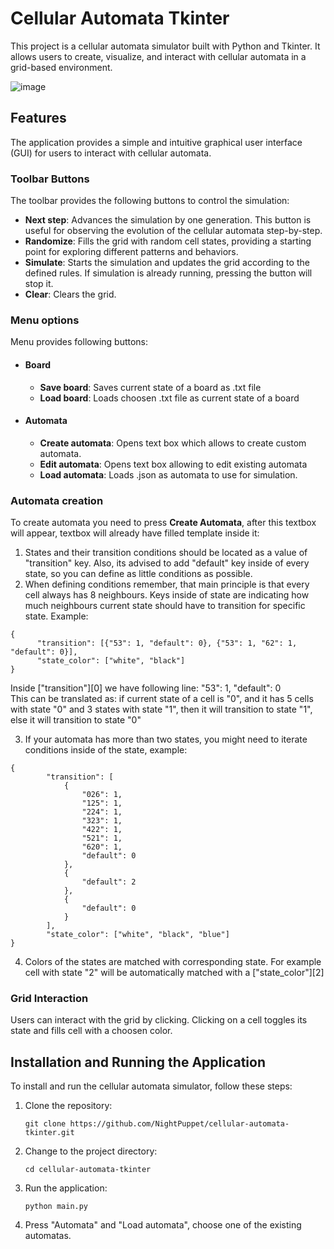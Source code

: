 
# Cellular Automata Tkinter

This project is a cellular automata simulator built with Python and Tkinter. It allows users to create, visualize, and interact with cellular automata in a grid-based environment. 

![image](https://github.com/NightPuppet/cellular-automata-tkinter/assets/117105291/450ab211-6aed-4b4a-a2b5-0481324fdd5d)

## Features

The application provides a simple and intuitive graphical user interface (GUI) for users to interact with cellular automata.

### Toolbar Buttons

The toolbar provides the following buttons to control the simulation:

- **Next step**: Advances the simulation by one generation. This button is useful for observing the evolution of the cellular automata step-by-step.
- **Randomize**: Fills the grid with random cell states, providing a starting point for exploring different patterns and behaviors.
- **Simulate**: Starts the simulation and updates the grid according to the defined rules. If simulation is already running, pressing the button will stop it.
- **Clear**: Clears the grid.

### Menu options
Menu provides following buttons:
- #### Board
  - **Save board**: Saves current state of a board as .txt file
  - **Load board**: Loads choosen .txt file as current state of a board   
- #### Automata
  - **Create automata**: Opens text box which allows to create custom automata.
  - **Edit automata**: Opens text box allowing to edit existing automata
  - **Load automata**: Loads .json as automata to use for simulation.


### Automata creation

To create automata you need to press **Create Automata**, after this textbox will appear, textbox will already have filled template inside it:
1. States and their transition conditions should be located as a value of "transition" key. Also, its advised to add "default" key inside of every state, so you can define as little conditions as possible.   
2. When defining conditions remember, that main principle is that every cell always has 8 neighbours. Keys inside of state are indicating how much neighbours current state should have to transition for specific state.
  Example: 
  ```
  {
        "transition": [{"53": 1, "default": 0}, {"53": 1, "62": 1, "default": 0}],
        "state_color": ["white", "black"]
  }
  ```
  Inside ["transition"][0] we have following line: "53": 1, "default": 0  
  This can be translated as: if current state of a cell is "0", and it has 5 cells with state "0" and 3 states with state "1", then it will transition to state "1", else it will transition to state "0"  
  
 3. If your automata has more than two states, you might need to iterate conditions inside of the state, example:
```
{
        "transition": [
            {
                "026": 1,
                "125": 1,
                "224": 1,
                "323": 1,
                "422": 1,
                "521": 1,
                "620": 1,
                "default": 0
            },
            {
                "default": 2
            },
            {
                "default": 0
            }
        ],
        "state_color": ["white", "black", "blue"]
}
```
4. Colors of the states are matched with corresponding state. For example cell with state "2" will be automatically matched with a ["state_color"][2]



### Grid Interaction

Users can interact with the grid by clicking. Clicking on a cell toggles its state and fills cell with a choosen color.

## Installation and Running the Application

To install and run the cellular automata simulator, follow these steps:

1. Clone the repository:

   ```
   git clone https://github.com/NightPuppet/cellular-automata-tkinter.git
   ```

2. Change to the project directory:

   ```
   cd cellular-automata-tkinter
   ```

3. Run the application:

   ```
   python main.py
   ```
4. Press "Automata" and "Load automata", choose one of the existing automatas. 



